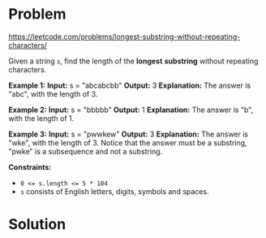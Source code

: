 # Problem
https://leetcode.com/problems/longest-substring-without-repeating-characters/


Given a string `s`, find the length of the **longest** **substring** without repeating characters.

**Example 1:**
**Input:** s = "abcabcbb"
**Output:** 3
**Explanation:** The answer is "abc", with the length of 3.

**Example 2:**
**Input:** s = "bbbbb"
**Output:** 1
**Explanation:** The answer is "b", with the length of 1.

**Example 3:**
**Input:** s = "pwwkew"
**Output:** 3
**Explanation:** The answer is "wke", with the length of 3.
Notice that the answer must be a substring, "pwke" is a subsequence and not a substring.

**Constraints:**
-   `0 <= s.length <= 5 * 104`
-   `s` consists of English letters, digits, symbols and spaces.

# Solution


